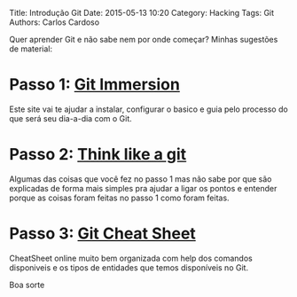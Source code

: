 Title: Introdução Git
Date: 2015-05-13 10:20
Category: Hacking
Tags: Git
Authors: Carlos Cardoso

Quer aprender Git e não sabe nem por onde começar?
Minhas sugestões de material:

Passo 1: [Git Immersion][1]
==================================================
Este site vai te ajudar a instalar, configurar o basico e guia pelo processo do
que será seu dia-a-dia com o Git.

Passo 2: [Think like a git][2]
=========================================================
Algumas das coisas que você fez no passo 1 mas não sabe por que são explicadas
de forma mais simples pra ajudar a ligar os pontos e entender porque as coisas
foram feitas no passo 1 como foram feitas.

Passo 3: [Git Cheat Sheet][3]
======================================================================
CheatSheet online muito bem organizada com help dos comandos disponiveis e os
tipos de entidades que temos disponíveis no Git.

Boa sorte

[1]: http://gitimmersion.com/
[2]: http://think-like-a-git.net/
[3]: http://ndpsoftware.com/git-cheatsheet.html
